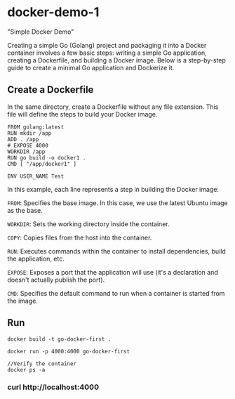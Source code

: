 # docker-demo-1
"Simple Docker Demo"

Creating a simple Go (Golang) project and packaging it into a Docker container involves a few basic steps: writing a simple Go application, creating a Dockerfile, and building a Docker image. Below is a step-by-step guide to create a minimal Go application and Dockerize it.

## Create a Dockerfile
In the same directory, create a Dockerfile without any file extension. This file will define the steps to build your Docker image.

````
FROM golang:latest
RUN mkdir /app
ADD . /app
# EXPOSE 4000
WORKDIR /app
RUN go build -o docker1 .
CMD [ "/app/docker1" ]

ENV USER_NAME Test
````

In this example, each line represents a step in building the Docker image:

`FROM`: Specifies the base image. In this case, we use the latest Ubuntu image as the base.

`WORKDIR`: Sets the working directory inside the container.

`COPY`: Copies files from the host into the container.

`RUN`: Executes commands within the container to install dependencies, build the application, etc.

`EXPOSE`: Exposes a port that the application will use (it's a declaration and doesn't actually publish the port).

`CMD`: Specifies the default command to run when a container is started from the image.

## Run

````
docker build -t go-docker-first .

docker run -p 4000:4000 go-docker-first

//Verify the container
docker ps -a

````


### curl http://localhost:4000
